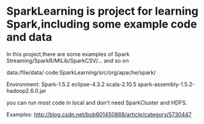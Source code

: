 # SparkLearning is project for learning Spark,including some example code and data

In this project,there are some examples of Spark Streaming/SparkR/MlLib/SparkCSV/... and so on

data:/file/data/
code:SparkLearning/src/org/apache/spark/

Environment:
Spark-1.5.2
eclipse-4.3.2
scala-2.10.5
spark-assembly-1.5.2-hadoop2.6.0.jar

you can run most code in local  and don't need SparkCluster and HDFS. 

Examples: 
http://blog.csdn.net/bob601450868/article/category/5730447

